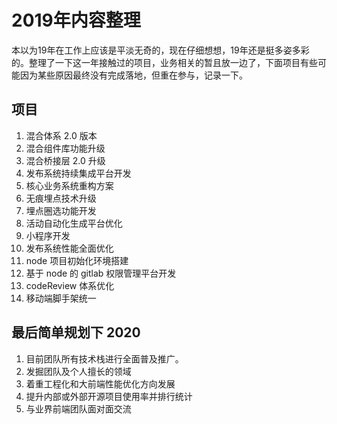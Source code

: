 # 2019年内容整理

本以为19年在工作上应该是平淡无奇的，现在仔细想想，19年还是挺多姿多彩的。整理了一下这一年接触过的项目，业务相关的暂且放一边了，下面项目有些可能因为某些原因最终没有完成落地，但重在参与，记录一下。

## 项目

1. 混合体系 2.0 版本
2. 混合组件库功能升级
3. 混合桥接层 2.0 升级
4. 发布系统持续集成平台开发
5. 核心业务系统重构方案
6. 无痕埋点技术升级
7. 埋点圈选功能开发
8. 活动自动化生成平台优化
9. 小程序开发
10. 发布系统性能全面优化
11. node 项目初始化环境搭建
12. 基于 node 的 gitlab 权限管理平台开发
13. codeReview 体系优化
14. 移动端脚手架统一

## 最后简单规划下 2020

1. 目前团队所有技术栈进行全面普及推广。
2. 发掘团队及个人擅长的领域
3. 着重工程化和大前端性能优化方向发展
4. 提升内部或外部开源项目使用率并排行统计
5. 与业界前端团队面对面交流
